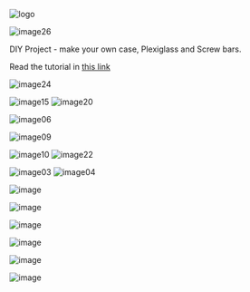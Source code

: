 

![logo](https://cloud.githubusercontent.com/assets/1287098/12697394/8a4aac04-c78a-11e5-91d4-2643f88ec464.png)

![image26](https://cloud.githubusercontent.com/assets/1287098/17438749/1eb374da-5b2d-11e6-86ca-8759caac2758.png)

DIY Project - make your own case, Plexiglass and Screw bars.

Read the tutorial in [this link](https://hwzone.co.il/%D7%9E%D7%95%D7%93%D7%99%D7%A0%D7%92-%D7%9C%D7%9E%D7%AA%D7%A7%D7%93%D7%9E%D7%99%D7%9D-%D7%AA%D7%95%D7%9B%D7%A0%D7%95%D7%AA-%D7%92%D7%A8%D7%A4%D7%99%D7%95%D7%AA-%D7%95%D7%97%D7%99%D7%AA%D7%95%D7%9A/)

![image24](https://cloud.githubusercontent.com/assets/1287098/17438750/217310b8-5b2d-11e6-9230-22a5cbb96f9b.png)

![image15](https://cloud.githubusercontent.com/assets/1287098/17438756/24e1f584-5b2d-11e6-87a0-c7fa31570833.png)
![image20](https://cloud.githubusercontent.com/assets/1287098/17438790/46319186-5b2d-11e6-9261-b78771cdd780.png)


![image06](https://cloud.githubusercontent.com/assets/1287098/17438762/2fc9bdce-5b2d-11e6-9e0f-51e6587229ef.png)


![image09](https://cloud.githubusercontent.com/assets/1287098/17438759/2a5c7bd8-5b2d-11e6-9b2d-fd88cdb59633.png)

![image10](https://cloud.githubusercontent.com/assets/1287098/17438761/2cf05720-5b2d-11e6-83e4-06865b0dd113.png)
![image22](https://cloud.githubusercontent.com/assets/1287098/17438774/38872b4a-5b2d-11e6-8402-f4a85bb20772.png)

![image03](https://cloud.githubusercontent.com/assets/1287098/17438785/41e74d96-5b2d-11e6-9413-544fba4f298e.png)
![image04](https://cloud.githubusercontent.com/assets/1287098/17438787/43303b2c-5b2d-11e6-9d4e-feafe0134abe.png)


![image](https://cloud.githubusercontent.com/assets/1287098/14133144/5765bb86-f655-11e5-818f-4e8ffc543cd0.png)

![image](https://cloud.githubusercontent.com/assets/1287098/14133165/837b5fb4-f655-11e5-96c8-ed489ca34983.png)

![image](https://cloud.githubusercontent.com/assets/1287098/14133173/9600007c-f655-11e5-990d-c4efb98a24b2.png)


![image](https://cloud.githubusercontent.com/assets/1287098/12697428/bf782176-c78b-11e5-9fe4-12de0d2e8de1.png)

![image](https://cloud.githubusercontent.com/assets/1287098/13201495/a6936e70-d87c-11e5-94dc-f84ff4011cfb.png)

![image](https://cloud.githubusercontent.com/assets/1287098/12697247/8e7505f2-c787-11e5-91d9-eabc8e3f9ca5.png)
